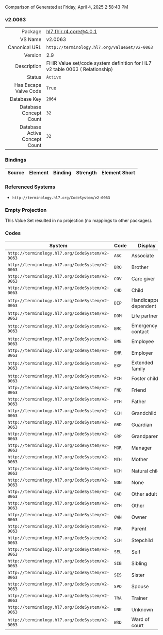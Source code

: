 Comparison of 
Generated at Friday, April 4, 2025 2:58:43 PM

### v2.0063

|      |     |
| ---: | --- |
| Package | hl7.fhir.r4.core@4.0.1 |
| VS Name | v2.0063 |
| Canonical URL | `http://terminology.hl7.org/ValueSet/v2-0063` |
| Version | 2.9 |
| Description | FHIR Value set/code system definition for HL7 v2 table 0063 ( Relationship) |
| Status | `Active` |
| Has Escape Valve Code | `True` |
| Database Key | `2864` |
| Database Concept Count | `32` |
| Database Active Concept Count | `32` |
### Bindings

| Source | Element | Binding | Strength | Element Short |
| ------ | ------- | ------- | -------- | ------------- |

### Referenced Systems

* `http://terminology.hl7.org/CodeSystem/v2-0063`
### Empty Projection

This Value Set resulted in no projection (no mappings to other packages).

### Codes

| System | Code | Display |
| ------ | ---- | ------- |
| `http://terminology.hl7.org/CodeSystem/v2-0063` | `ASC` | Associate |
| `http://terminology.hl7.org/CodeSystem/v2-0063` | `BRO` | Brother |
| `http://terminology.hl7.org/CodeSystem/v2-0063` | `CGV` | Care giver |
| `http://terminology.hl7.org/CodeSystem/v2-0063` | `CHD` | Child |
| `http://terminology.hl7.org/CodeSystem/v2-0063` | `DEP` | Handicapped dependent |
| `http://terminology.hl7.org/CodeSystem/v2-0063` | `DOM` | Life partner |
| `http://terminology.hl7.org/CodeSystem/v2-0063` | `EMC` | Emergency contact |
| `http://terminology.hl7.org/CodeSystem/v2-0063` | `EME` | Employee |
| `http://terminology.hl7.org/CodeSystem/v2-0063` | `EMR` | Employer |
| `http://terminology.hl7.org/CodeSystem/v2-0063` | `EXF` | Extended family |
| `http://terminology.hl7.org/CodeSystem/v2-0063` | `FCH` | Foster child |
| `http://terminology.hl7.org/CodeSystem/v2-0063` | `FND` | Friend |
| `http://terminology.hl7.org/CodeSystem/v2-0063` | `FTH` | Father |
| `http://terminology.hl7.org/CodeSystem/v2-0063` | `GCH` | Grandchild |
| `http://terminology.hl7.org/CodeSystem/v2-0063` | `GRD` | Guardian |
| `http://terminology.hl7.org/CodeSystem/v2-0063` | `GRP` | Grandparent |
| `http://terminology.hl7.org/CodeSystem/v2-0063` | `MGR` | Manager |
| `http://terminology.hl7.org/CodeSystem/v2-0063` | `MTH` | Mother |
| `http://terminology.hl7.org/CodeSystem/v2-0063` | `NCH` | Natural child |
| `http://terminology.hl7.org/CodeSystem/v2-0063` | `NON` | None |
| `http://terminology.hl7.org/CodeSystem/v2-0063` | `OAD` | Other adult |
| `http://terminology.hl7.org/CodeSystem/v2-0063` | `OTH` | Other |
| `http://terminology.hl7.org/CodeSystem/v2-0063` | `OWN` | Owner |
| `http://terminology.hl7.org/CodeSystem/v2-0063` | `PAR` | Parent |
| `http://terminology.hl7.org/CodeSystem/v2-0063` | `SCH` | Stepchild |
| `http://terminology.hl7.org/CodeSystem/v2-0063` | `SEL` | Self |
| `http://terminology.hl7.org/CodeSystem/v2-0063` | `SIB` | Sibling |
| `http://terminology.hl7.org/CodeSystem/v2-0063` | `SIS` | Sister |
| `http://terminology.hl7.org/CodeSystem/v2-0063` | `SPO` | Spouse |
| `http://terminology.hl7.org/CodeSystem/v2-0063` | `TRA` | Trainer |
| `http://terminology.hl7.org/CodeSystem/v2-0063` | `UNK` | Unknown |
| `http://terminology.hl7.org/CodeSystem/v2-0063` | `WRD` | Ward of court |
